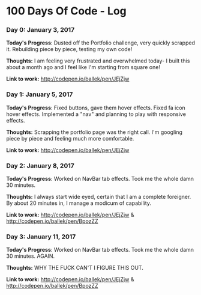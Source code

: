 # 100 Days Of Code - Log

### Day 0: January 3, 2017 

**Today's Progress**: Dusted off the Portfolio challenge, very quickly scrapped it. Rebuilding piece by piece, testing my own code!

**Thoughts:** I am feeling very frustrated and overwhelmed today- I built this about a month ago and I feel like I'm starting from square one!

**Link to work:** http://codepen.io/ballek/pen/JEjZjw

### Day 1: January 5, 2017 

**Today's Progress**: Fixed buttons, gave them hover effects. Fixed fa icon hover effects. Implemented a "nav" and planning to play with responsive effects. 

**Thoughts:** Scrapping the portfolio page was the right call. I'm googling piece by piece and feeling much more comfortable. 

**Link to work:** http://codepen.io/ballek/pen/JEjZjw

### Day 2: January 8, 2017 

**Today's Progress**: Worked on NavBar tab effects. Took me the whole damn 30 minutes. 

**Thoughts:** I always start wide eyed, certain that I am a complete foreigner. By about 20 minutes in, I manage a modicum of capability. 

**Link to work:** http://codepen.io/ballek/pen/JEjZjw & http://codepen.io/ballek/pen/BpozZZ


### Day 3: January 11, 2017 

**Today's Progress**: Worked on NavBar tab effects. Took me the whole damn 30 minutes. AGAIN. 

**Thoughts:** WHY THE FUCK CAN'T I FIGURE THIS OUT. 

**Link to work:** http://codepen.io/ballek/pen/JEjZjw & http://codepen.io/ballek/pen/BpozZZ





